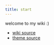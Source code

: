 ```yaml
---
title: start
---
```


welcome to my wiki :)


* [wiki source](https://github.com/hyphenc/wiki)
* [theme source](https://github.com/hyphenc/cleanwiki)

